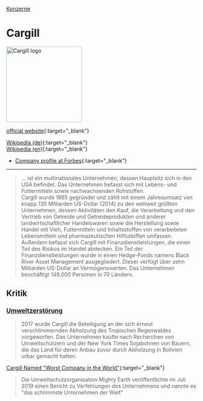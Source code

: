 [Konzerne](../konzerne.html)   

# Cargill

<img src="https://upload.wikimedia.org/wikipedia/commons/6/63/CargillLogo.svg" height="200" alt="Cargill logo">

[official website](http://www.cargill.com/){:target="_blank"}   

[Wikipedia (de)](https://de.wikipedia.org/wiki/Cargill){:target="_blank"}   
[Wikipedia (en)](https://en.wikipedia.org/wiki/Cargill){:target="_blank"}   

* [Company profile at Forbes](https://www.forbes.com/companies/cargill/#1775dd0a1960){:target="_blank"}

---

> ... ist ein multinationales Unternehmen, dessen Hauptsitz sich in den USA befindet. Das Unternehmen befasst sich mit Lebens- und Futtermitteln sowie nachwachsenden Rohstoffen.   
Cargill wurde 1865 gegründet und zählt mit einem Jahresumsatz von knapp 135 Milliarden US-Dollar (2014) zu den weltweit größten Unternehmen, dessen Aktivitäten den Kauf, die Verarbeitung und den Vertrieb von Getreide und Getreideprodukten und anderer landwirtschaftlicher Handelswaren sowie die Herstellung sowie Handel mit Vieh, Futtermitteln und Inhaltsstoffen von verarbeiteten Lebensmitteln und pharmazeutischen Hilfsstoffen umfassen. Außerdem befasst sich Cargill mit Finanzdienstleistungen, die einen Teil des Risikos im Handel abdecken. Ein Teil der Finanzdienstleistungen wurde in einen Hedge-Fonds namens Black River Asset Management ausgegliedert. Dieser verfügt über zehn Milliarden US-Dollar an Vermögenswerten.
Das Unternehmen beschäftigt 149.000 Personen in 70 Ländern.

## Kritik

### <a name="umweltzerstoerung"/>[Umweltzerstörung](../thema/umweltzerstoerung.html)
> 2017 wurde Cargill die Beteiligung an der sich erneut verschlimmernden Abholzung des Tropischen Regenwaldes vorgeworfen. Das Unternehmen kaufte nach Recherchen von Umweltschützern und der New York Times Sojabohnen von Bauern, die das Land für deren Anbau zuvor durch Abholzung in Bolivien urbar gemacht hatten.   

[Cargill Named "Worst Company in the World"](https://www.mightyearth.org/cargillreport){:target="_blank"}   
> Die Umweltschutzorganisation Mighty Earth veröffentlichte im Juli 2019 einen Bericht zu Verfehlungen des Unternehmens und nannte es "das schlimmste Unternehmen der Welt"
